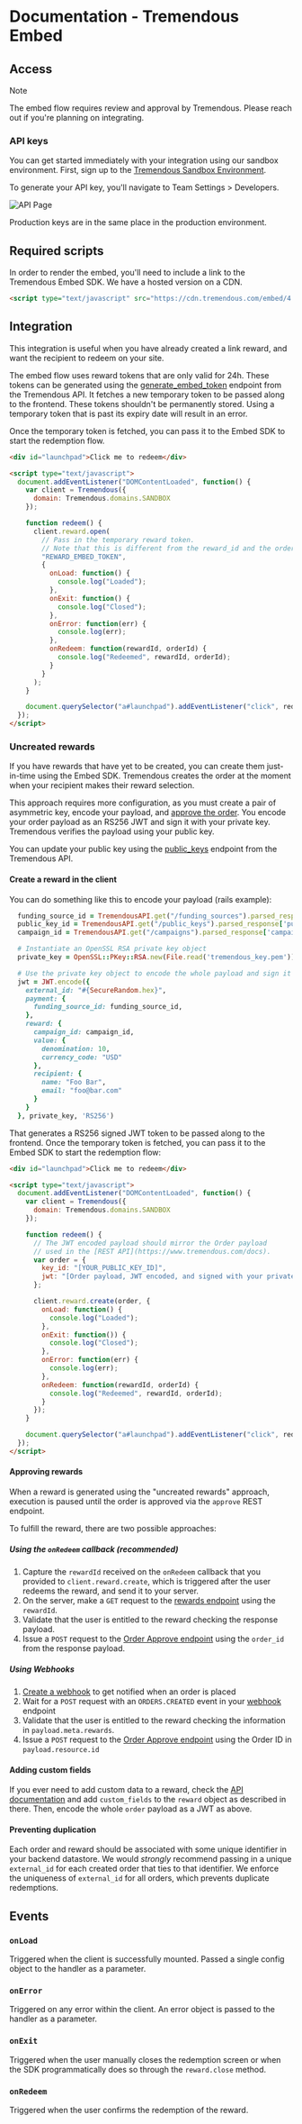 # Documentation - Tremendous Embed

## Access

> [!NOTE]
> The embed flow requires review and approval by Tremendous. Please reach out if you're planning on integrating.

### API keys

You can get started immediately with your integration using our sandbox environment. First, sign up to the [Tremendous Sandbox Environment](https://testflight.tremendous.com).

To generate your API key, you'll navigate to Team Settings > Developers.

![API Page](/images/sandbox-keys.png)

Production keys are in the same place in the production environment.

## Required scripts

In order to render the embed, you'll need to include a link to the Tremendous Embed SDK. We have a hosted version on a CDN.

```html
<script type="text/javascript" src="https://cdn.tremendous.com/embed/4.1.0/client.js"/>
```

## Integration

This integration is useful when you have already created a link reward, and want the recipient to redeem on your site.

The embed flow uses reward tokens that are only valid for 24h. These tokens can be generated using the [generate_embed_token](https://developers.tremendous.com/reference/generate-reward-token) endpoint from the Tremendous API. It fetches a new temporary token to be passed along to the frontend. These tokens shouldn't be permanently stored. Using a temporary token that is past its expiry date will result in an error.

Once the temporary token is fetched, you can pass it to the Embed SDK to start the redemption flow.

```html
<div id="launchpad">Click me to redeem</div>

<script type="text/javascript">
  document.addEventListener("DOMContentLoaded", function() {
    var client = Tremendous({
      domain: Tremendous.domains.SANDBOX
    });

    function redeem() {
      client.reward.open(
        // Pass in the temporary reward token.
        // Note that this is different from the reward_id and the order_id.
        "REWARD_EMBED_TOKEN",
        {
          onLoad: function() {
            console.log("Loaded");
          },
          onExit: function() {
            console.log("Closed");
          },
          onError: function(err) {
            console.log(err);
          },
          onRedeem: function(rewardId, orderId) {
            console.log("Redeemed", rewardId, orderId);
          }
        }
      );
    }

    document.querySelector("a#launchpad").addEventListener("click", redeem);
  });
</script>
```

### Uncreated rewards

If you have rewards that have yet to be created, you can create them just-in-time using the Embed SDK. Tremendous creates the order at the moment when your recipient makes their reward selection.

This approach requires more configuration, as you must create a pair of asymmetric key, encode your payload, and [approve the order](https://developers.tremendous.com/reference/approve-order). You encode your order payload as an RS256 JWT and sign it with your private key. Tremendous verifies the payload using your public key.

You can update your public key using the [public_keys](https://developers.tremendous.com/reference/create-public-key) endpoint from the Tremendous API.

#### Create a reward in the client

You can do something like this to encode your payload (rails example):

```ruby
  funding_source_id = TremendousAPI.get("/funding_sources").parsed_response['funding_sources'].first['id']
  public_key_id = TremendousAPI.get("/public_keys").parsed_response['public_keys'].last['id']
  campaign_id = TremendousAPI.get("/campaigns").parsed_response['campaigns'].first['id']

  # Instantiate an OpenSSL RSA private key object
  private_key = OpenSSL::PKey::RSA.new(File.read('tremendous_key.pem'))

  # Use the private key object to encode the whole payload and sign it
  jwt = JWT.encode({
    external_id: "#{SecureRandom.hex}",
    payment: {
      funding_source_id: funding_source_id,
    },
    reward: {
      campaign_id: campaign_id,
      value: {
        denomination: 10,
        currency_code: "USD"
      },
      recipient: {
        name: "Foo Bar",
        email: "foo@bar.com"
      }
    }
  }, private_key, 'RS256')
```

That generates a RS256 signed JWT token to be passed along to the frontend. Once the temporary token is fetched, you can pass it to the Embed SDK to start the redemption flow:

```html
<div id="launchpad">Click me to redeem</div>

<script type="text/javascript">
  document.addEventListener("DOMContentLoaded", function() {
    var client = Tremendous({
      domain: Tremendous.domains.SANDBOX
    });

    function redeem() {
      // The JWT encoded payload should mirror the Order payload
      // used in the [REST API](https://www.tremendous.com/docs).
      var order = {
        key_id: "[YOUR_PUBLIC_KEY_ID]",
        jwt: "[Order payload, JWT encoded, and signed with your private key]",
      };

      client.reward.create(order, {
        onLoad: function() {
          console.log("Loaded");
        },
        onExit: function()) {
          console.log("Closed");
        },
        onError: function(err) {
          console.log(err);
        },
        onRedeem: function(rewardId, orderId) {
          console.log("Redeemed", rewardId, orderId);
        }
      });
    }

    document.querySelector("a#launchpad").addEventListener("click", redeem);
  });
</script>
```

#### Approving rewards

When a reward is generated using the "uncreated rewards" approach, execution is paused until the order is approved via the `approve` REST endpoint.

To fulfill the reward, there are two possible approaches:

##### Using the `onRedeem` callback (recommended)

1. Capture the `rewardId` received on the `onRedeem` callback that you provided to `client.reward.create`, which is triggered after the user redeems the reward, and send it to your server.
2. On the server, make a `GET` request to the [rewards endpoint](https://developers.tremendous.com/reference/core-rewards-show) using the `rewardId`.
3. Validate that the user is entitled to the reward checking the response payload.
4. Issue a `POST` request to the [Order Approve endpoint](https://developers.tremendous.com/reference/core-orders-approve) using the `order_id` from the response payload.

##### Using Webhooks

1. [Create a webhook](https://developers.tremendous.com/reference/post_webhooks) to get notified when an order is placed
2. Wait for a `POST` request with an `ORDERS.CREATED` event in your [webhook](https://developers.tremendous.com/reference/webhooks-1#webhook-requests) endpoint
3. Validate that the user is entitled to the reward checking the information in `payload.meta.rewards`.
4. Issue a `POST` request to the [Order Approve endpoint](https://developers.tremendous.com/reference/core-orders-approve) using the Order ID in `payload.resource.id`

#### Adding custom fields

If you ever need to add custom data to a reward, check the [API documentation](https://developers.tremendous.com/reference/using-custom-fields-to-add-custom-data-to-rewards) and add `custom_fields` to the `reward` object as described in there. Then, encode the whole `order` payload as a JWT as above.

#### Preventing duplication

Each order and reward should be associated with some unique identifier in your backend datastore. We would *strongly* recommend passing in a unique `external_id` for each created order that ties to that identifier. We enforce the uniqueness of `external_id` for all orders, which prevents duplicate redemptions.

## Events

### `onLoad`

Triggered when the client is successfully mounted. Passed a single config object to the handler as a parameter.

### `onError`

Triggered on any error within the client. An error object is passed to the handler as a parameter.

### `onExit`

Triggered when the user manually closes the redemption screen or when the SDK programmatically does so through the `reward.close` method.

### `onRedeem`

Triggered when the user confirms the redemption of the reward.
